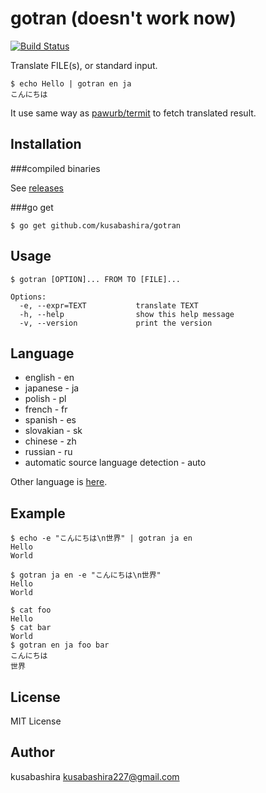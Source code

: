 gotran (doesn't work now)
=========================

[![Build Status](https://travis-ci.org/kusabashira/gotran.svg?branch=master)](https://travis-ci.org/kusabashira/gotran)

Translate FILE(s), or standard input.

```
$ echo Hello | gotran en ja
こんにちは
```

It use same way as
[pawurb/termit](https://github.com/pawurb/termit)
to fetch translated result.

Installation
------------

###compiled binaries

See [releases](https://github.com/kusabashira/gotran/releases)

###go get

	$ go get github.com/kusabashira/gotran

Usage
-----

```
$ gotran [OPTION]... FROM TO [FILE]...

Options:
  -e, --expr=TEXT           translate TEXT
  -h, --help                show this help message
  -v, --version             print the version
```

Language
--------

- english - en
- japanese - ja
- polish - pl
- french - fr
- spanish - es
- slovakian - sk
- chinese - zh
- russian - ru
- automatic source language detection - auto

Other language is
[here](https://developers.google.com/translate/v2/using_rest#language-params).

Example
-------

```
$ echo -e "こんにちは\n世界" | gotran ja en
Hello
World

$ gotran ja en -e "こんにちは\n世界"
Hello
World

```

```
$ cat foo
Hello
$ cat bar
World
$ gotran en ja foo bar
こんにちは
世界
```

License
-------

MIT License

Author
------

kusabashira <kusabashira227@gmail.com>
